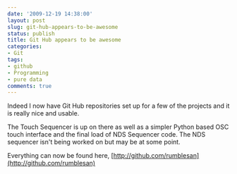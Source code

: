```yaml
---
date: '2009-12-19 14:38:00'
layout: post
slug: git-hub-appears-to-be-awesome
status: publish
title: Git Hub appears to be awesome
categories:
- Git
tags:
- github
- Programming
- pure data
comments: true
---
```


Indeed I now have Git Hub repositories set up for a few of the projects and it is really nice and usable.

The Touch Sequencer is up on there as well as a simpler Python based OSC touch interface and the final load of NDS Sequencer code. The NDS sequencer isn't being worked on but may be at some point.

Everything can now be found here, [http://github.com/rumblesan](http://github.com/rumblesan)
